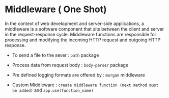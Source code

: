 # Middleware ( One Shot)

In the context of web development and server-side applications, a middleware is a software component that sits between the client and server in the request-response cycle. Middleware functions are responsible for processing and modifying the incoming HTTP request and outgoing HTTP response. 

- To send a file to the sever : `path` package
- Process data from request body : `body-parser` package
- Pre defined logging formats are offered by : `morgan` middleware


- Custom Middleware : `create middleware function (next method must be added)` and `app.use(function_name)`
